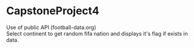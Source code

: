# CapstoneProject4
Use of public API (football-data.org)<br>
Select continent to get random fifa nation and displays it's flag if exists in data.

